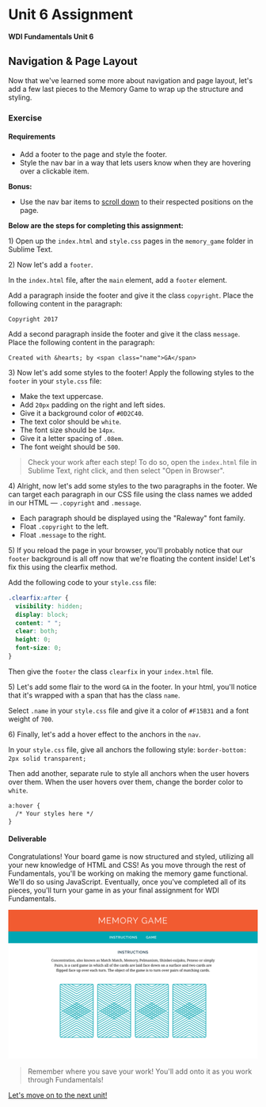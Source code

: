 # Unit 6 Assignment

**WDI Fundamentals Unit 6**

## Navigation & Page Layout

Now that we've learned some more about navigation and page layout, let's add a few last pieces to the Memory Game to wrap up the structure and styling.

### Exercise

#### Requirements

* Add a footer to the page and style the footer.
* Style the nav bar in a way that lets users know when they are hovering over a clickable item.

**Bonus:**

* Use the nav bar items to [scroll down](https://developer.mozilla.org/en-US/docs/Web/HTML/Element/a) to their respected positions on the page.

**Below are the steps for completing this assignment:**

1\) Open up the `index.html` and `style.css` pages in the `memory_game` folder in Sublime Text.

2\) Now let's add a `footer`.

In the `index.html` file, after the `main` element, add a `footer` element.

Add a paragraph inside the footer and give it the class `copyright`. Place the following content in the paragraph:

```markup
Copyright 2017
```

Add a second paragraph inside the footer and give it the class `message`. Place the following content in the paragraph:

```markup
Created with &hearts; by <span class="name">GA</span>
```

3\) Now let's add some styles to the footer! Apply the following styles to the `footer` in your `style.css` file:

* Make the text uppercase.
* Add `20px` padding on the right and left sides.
* Give it a background color of `#0D2C40`.
* The text color should be `white`.
* The font size should be `14px`.
* Give it a letter spacing of `.08em`.
* The font weight should be `500`.

> Check your work after each step! To do so, open the `index.html` file in Sublime Text, right click, and then select "Open in Browser".

4\) Alright, now let's add some styles to the two paragraphs in the footer. We can target each paragraph in our CSS file using the class names we added in our HTML — `.copyright` and `.message`.

* Each paragraph should be displayed using the "Raleway" font family.
* Float `.copyright` to the left.
* Float `.message` to the right.

5\) If you reload the page in your browser, you'll probably notice that our `footer` background is all off now that we're floating the content inside! Let's fix this using the clearfix method.

Add the following code to your `style.css` file:

```css
.clearfix:after {
  visibility: hidden;
  display: block;
  content: " ";
  clear: both;
  height: 0;
  font-size: 0;
}
```

Then give the `footer` the class `clearfix` in your `index.html` file.

5\) Let's add some flair to the word `GA` in the footer. In your html, you'll notice that it's wrapped with a span that has the class `name`.

Select `.name` in your `style.css` file and give it a color of `#F15B31` and a font weight of `700`.

6\) Finally, let's add a hover effect to the anchors in the `nav`.

In your `style.css` file, give all anchors the following style: `border-bottom: 2px solid transparent;`

Then add another, separate rule to style all anchors when the user hovers over them. When the user hovers over them, change the border color to `white`.

```text
a:hover {
  /* Your styles here */
}
```

#### Deliverable

Congratulations! Your board game is now structured and styled, utilizing all your new knowledge of HTML and CSS! As you move through the rest of Fundamentals, you'll be working on making the memory game functional. We'll do so using JavaScript. Eventually, once you've completed all of its pieces, you'll turn your game in as your final assignment for WDI Fundamentals.

![](../.gitbook/assets/memory-game%20%281%29.png)

> Remember where you save your work! You'll add onto it as you work through Fundamentals!

[Let's move on to the next unit!](../js-intro/)

